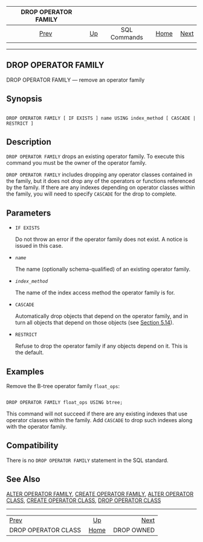 <!--?xml version="1.0" encoding="UTF-8" standalone="no"?-->

|                 DROP OPERATOR FAMILY                |                                        |              |                                                       |                                           |
| :-------------------------------------------------: | :------------------------------------- | :----------: | ----------------------------------------------------: | ----------------------------------------: |
| [Prev](sql-dropopclass.html "DROP OPERATOR CLASS")  | [Up](sql-commands.html "SQL Commands") | SQL Commands | [Home](index.html "PostgreSQL 17devel Documentation") |  [Next](sql-drop-owned.html "DROP OWNED") |

***

[]()

## DROP OPERATOR FAMILY

DROP OPERATOR FAMILY — remove an operator family

## Synopsis

```

DROP OPERATOR FAMILY [ IF EXISTS ] name USING index_method [ CASCADE | RESTRICT ]
```

## Description

`DROP OPERATOR FAMILY` drops an existing operator family. To execute this command you must be the owner of the operator family.

`DROP OPERATOR FAMILY` includes dropping any operator classes contained in the family, but it does not drop any of the operators or functions referenced by the family. If there are any indexes depending on operator classes within the family, you will need to specify `CASCADE` for the drop to complete.

## Parameters

*   `IF EXISTS`

    Do not throw an error if the operator family does not exist. A notice is issued in this case.

*   *`name`*

    The name (optionally schema-qualified) of an existing operator family.

*   *`index_method`*

    The name of the index access method the operator family is for.

*   `CASCADE`

    Automatically drop objects that depend on the operator family, and in turn all objects that depend on those objects (see [Section 5.14](ddl-depend.html "5.14. Dependency Tracking")).

*   `RESTRICT`

    Refuse to drop the operator family if any objects depend on it. This is the default.

## Examples

Remove the B-tree operator family `float_ops`:

```

DROP OPERATOR FAMILY float_ops USING btree;
```

This command will not succeed if there are any existing indexes that use operator classes within the family. Add `CASCADE` to drop such indexes along with the operator family.

## Compatibility

There is no `DROP OPERATOR FAMILY` statement in the SQL standard.

## See Also

[ALTER OPERATOR FAMILY](sql-alteropfamily.html "ALTER OPERATOR FAMILY"), [CREATE OPERATOR FAMILY](sql-createopfamily.html "CREATE OPERATOR FAMILY"), [ALTER OPERATOR CLASS](sql-alteropclass.html "ALTER OPERATOR CLASS"), [CREATE OPERATOR CLASS](sql-createopclass.html "CREATE OPERATOR CLASS"), [DROP OPERATOR CLASS](sql-dropopclass.html "DROP OPERATOR CLASS")

***

|                                                     |                                                       |                                           |
| :-------------------------------------------------- | :---------------------------------------------------: | ----------------------------------------: |
| [Prev](sql-dropopclass.html "DROP OPERATOR CLASS")  |         [Up](sql-commands.html "SQL Commands")        |  [Next](sql-drop-owned.html "DROP OWNED") |
| DROP OPERATOR CLASS                                 | [Home](index.html "PostgreSQL 17devel Documentation") |                                DROP OWNED |
